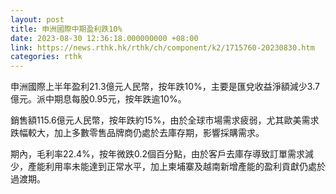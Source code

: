 ```yaml
---
layout: post
title: 申洲國際中期盈利跌10%
date: 2023-08-30 12:36:18.000000000 +08:00
link: https://news.rthk.hk/rthk/ch/component/k2/1715760-20230830.htm
categories: rthk
---
```


申洲國際上半年盈利21.3億元人民幣，按年跌10%，主要是匯兌收益淨額減少3.7億元。派中期息每股0.95元，按年跌逾10%。

銷售額115.6億元人民幣，按年跌約15%，由於全球市場需求疲弱，尤其歐美需求跌幅較大，加上多數零售品牌商仍處於去庫存期，影響採購需求。

期內，毛利率22.4%，按年微跌0.2個百分點，由於客戶去庫存導致訂單需求減少，產能利用率未能達到正常水平，加上柬埔寨及越南新增產能的盈利貢獻仍處於過渡期。
